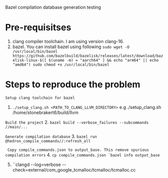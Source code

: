 Bazel compilation database generation testing

# Pre-requisitses

1. clang compiler toolchain. I am using version clang-16.
2. bazel. You can install bazel using following
``sudo wget -O /usr/local/bin/bazel https://github.com/bazelbuild/bazelisk/releases/latest/download/bazelisk-linux-$([ $(uname -m) = "aarch64" ] && echo "arm64" || echo "amd64")
sudo chmod +x /usr/local/bin/bazel``

# Steps to reproduce the problem

``` Setup clang toolchain for bazel ```
1. ``./setup_clang.sh <PATH_TO_CLANG_LLVM_DIRECTORY>``
e.g ./setup_clang.sh /home/stonebrakert6/build/llvm

``` Build the project ```
2. ``bazel build --verbose_failures --subcommands //main/...``

``` Generate compilation database ```
3. ``bazel run @hedron_compile_commands//:refresh_all``

``` Copy compile_commands.json to output_base. This remove spurious compilation errors```
4. ``cp compile_commands.json `bazel info output_base``

5. ``clangd --log=verbose --check=external/com_google_tcmalloc/tcmalloc/tcmalloc.cc
